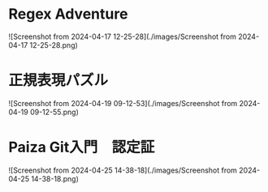 # Regex Adventure
![Screenshot from 2024-04-17 12-25-28](./images/Screenshot from 2024-04-17 12-25-28.png)

# 正規表現パズル
![Screenshot from 2024-04-19 09-12-53](./images/Screenshot from 2024-04-19 09-12-55.png)

# Paiza Git入門　認定証
![Screenshot from 2024-04-25 14-38-18](./images/Screenshot from 2024-04-25 14-38-18.png)
